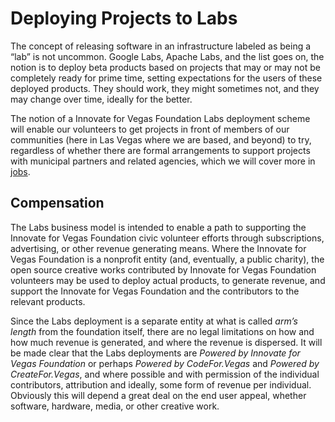 <!--
 Copyright (C) 2022 Innovate for Vegas Foundation
 
 This file is part of doc-org-howtos.
 
 doc-org-howtos is free software: you can redistribute it and/or modify
 it under the terms of the GNU General Public License as published by
 the Free Software Foundation, either version 3 of the License, or
 (at your option) any later version.
 
 doc-org-howtos is distributed in the hope that it will be useful,
 but WITHOUT ANY WARRANTY; without even the implied warranty of
 MERCHANTABILITY or FITNESS FOR A PARTICULAR PURPOSE.  See the
 GNU General Public License for more details.
 
 You should have received a copy of the GNU General Public License
 along with doc-org-howtos.  If not, see <http://www.gnu.org/licenses/>.
-->

# Deploying Projects to Labs

The concept of releasing software in an infrastructure labeled as being a “lab” is not uncommon. Google Labs, Apache Labs, and the list goes on, the notion is to deploy beta products based on projects that may or may not be completely ready for prime time, setting expectations for the users of these deployed products. They should work, they might sometimes not, and they may change over time, ideally for the better.

The notion of a Innovate for Vegas Foundation Labs deployment scheme will enable our volunteers to get projects in front of members of our communities (here in Las Vegas where we are based, and beyond) to try, regardless of whether there are formal arrangements to support projects with municipal partners and related agencies, which we will cover more in [jobs](jobs.md).

## Compensation

The Labs business model is intended to enable a path to supporting the Innovate for Vegas Foundation civic volunteer efforts through subscriptions, advertising, or other revenue generating means. Where the Innovate for Vegas Foundation is a nonprofit entity (and, eventually, a public charity), the open source creative works contributed by Innovate for Vegas Foundation volunteers may be used to deploy actual products, to generate revenue, and support the Innovate for Vegas Foundation and the contributors to the relevant products.

Since the Labs deployment is a separate entity at what is called *arm’s length* from the foundation itself, there are no legal limitations on how and how much revenue is generated, and where the revenue is dispersed. It will be made clear that the Labs deployments are *Powered by Innovate for Vegas Foundation* or perhaps *Powered by CodeFor.Vegas* and *Powered by CreateFor.Vegas*, and where possible and with permission of the individual contributors, attribution and ideally, some form of revenue per individual. Obviously this will depend a great deal on the end user appeal, whether software, hardware, media, or other creative work.

